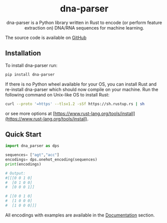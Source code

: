 <h1 style="text-align:center;">dna-parser</h1>

<p style="text-align:center;">dna-parser is a Python library written in Rust to encode (or perform feature extraction on) DNA/RNA sequences for machine learning.</p>

The source code is available on [GitHub](https://github.com/Mvila035/dna_parser)

## Installation

To install dna-parser run:
```sh
pip install dna-parser
```

If there is no Python wheel available for your OS, you can install Rust and re-install dna-parser which should now compile on your machine.
Run the following command on Unix-like OS to install Rust:
```sh
curl --proto '=https' --tlsv1.2 -sSf https://sh.rustup.rs | sh
```
or see more options at [https://www.rust-lang.org/tools/install](https://www.rust-lang.org/tools/install).

## Quick Start

```python
import dna_parser as dps

sequences= ["agt","acc"]
encodings= dps.onehot_encoding(sequences)
print(encodings)

# Output:
#[[[0 0 1 0]
#  [0 1 0 0]
#  [0 0 0 1]]

# [[0 0 1 0]
#  [1 0 0 0]
#  [1 0 0 0]]]
```
All encodings with examples are available in the [Documentation](documentation.md) section.
